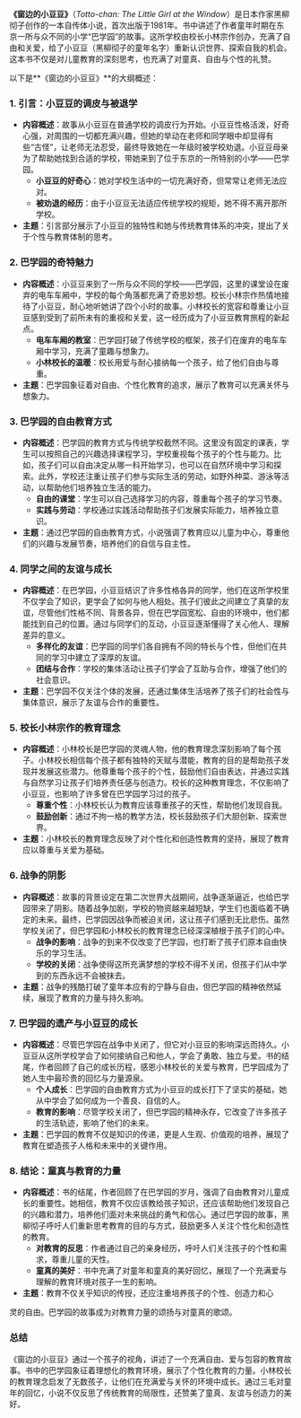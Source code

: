 **《窗边的小豆豆》**（*Totto-chan: The Little Girl at the Window*）是日本作家黑柳彻子创作的一本自传体小说，首次出版于1981年。书中讲述了作者童年时期在东京一所与众不同的小学“巴学园”的故事。这所学校由校长小林宗作创办，充满了自由和关爱，给了小豆豆（黑柳彻子的童年名字）重新认识世界、探索自我的机会。这本书不仅是对儿童教育的深刻思考，也充满了对童真、自由与个性的礼赞。

以下是**《窗边的小豆豆》**的大纲概述：

### 1. **引言：小豆豆的调皮与被退学**
- **内容概述**：故事从小豆豆在普通学校的调皮行为开始。小豆豆性格活泼，好奇心强，对周围的一切都充满兴趣，但她的举动在老师和同学眼中却显得有些“古怪”，让老师无法忍受，最终导致她在一年级时被学校劝退。小豆豆母亲为了帮助她找到合适的学校，带她来到了位于东京的一所特别的小学——巴学园。
  - **小豆豆的好奇心**：她对学校生活中的一切充满好奇，但常常让老师无法应对。
  - **被劝退的经历**：由于小豆豆无法适应传统学校的规矩，她不得不离开那所学校。
- **主题**：引言部分展示了小豆豆的独特性和她与传统教育体系的冲突，提出了关于个性与教育体制的思考。

### 2. **巴学园的奇特魅力**
- **内容概述**：小豆豆来到了一所与众不同的学校——巴学园，这里的课堂设在废弃的电车车厢中，学校的每个角落都充满了奇思妙想。校长小林宗作热情地接待了小豆豆，耐心地听她讲了四个小时的故事。小林校长的宽容和尊重让小豆豆感到受到了前所未有的重视和关爱，这一经历成为了小豆豆教育旅程的新起点。
  - **电车车厢的教室**：巴学园打破了传统学校的框架，孩子们在废弃的电车车厢中学习，充满了童趣与想象力。
  - **小林校长的温暖**：校长用爱与耐心接纳每一个孩子，给了他们自由与尊重。
- **主题**：巴学园象征着对自由、个性化教育的追求，展示了教育可以充满关怀与想象力。

### 3. **巴学园的自由教育方式**
- **内容概述**：巴学园的教育方式与传统学校截然不同。这里没有固定的课表，学生可以按照自己的兴趣选择课程学习，学校重视每个孩子的个性与能力。比如，孩子们可以自由决定从哪一科开始学习，也可以在自然环境中学习和探索。此外，学校还注重让孩子们参与实际生活的劳动，如野外种菜、游泳等活动，以帮助他们培养独立生活的能力。
  - **自由的课堂**：学生可以自己选择学习的内容，尊重每个孩子的学习节奏。
  - **实践与劳动**：学校通过实践活动帮助孩子们发展实际能力，培养独立意识。
- **主题**：通过巴学园的自由教育方式，小说强调了教育应以儿童为中心，尊重他们的兴趣与发展节奏，培养他们的自信与自主性。

### 4. **同学之间的友谊与成长**
- **内容概述**：在巴学园，小豆豆结识了许多性格各异的同学，他们在这所学校里不仅学会了知识，更学会了如何与他人相处。孩子们彼此之间建立了真挚的友谊，尽管他们性格不同、背景各异，但在巴学园宽松、自由的环境中，他们都能找到自己的位置。通过与同学们的互动，小豆豆逐渐懂得了关心他人、理解差异的意义。
  - **多样化的友谊**：巴学园的同学们各自拥有不同的特长与个性，但他们在共同的学习中建立了深厚的友谊。
  - **团结与合作**：学校的集体活动让孩子们学会了互助与合作，增强了他们的社会意识。
- **主题**：巴学园不仅关注个体的发展，还通过集体生活培养了孩子们的社会性与集体意识，展示了友谊与合作的重要性。

### 5. **校长小林宗作的教育理念**
- **内容概述**：小林校长是巴学园的灵魂人物，他的教育理念深刻影响了每个孩子。小林校长相信每个孩子都有独特的天赋与潜能，教育的目的是帮助孩子发现并发展这些潜力。他尊重每个孩子的个性，鼓励他们自由表达，并通过实践与自然学习让孩子们培养责任感与创造力。校长的这种教育理念，不仅影响了小豆豆，也影响了许多曾在巴学园学习过的孩子。
  - **尊重个性**：小林校长认为教育应该尊重孩子的天性，帮助他们发现自我。
  - **鼓励创新**：通过不拘一格的教学方法，校长鼓励孩子们大胆创新、探索世界。
- **主题**：小林校长的教育理念反映了对个性化和创造性教育的坚持，展现了教育应以尊重与关爱为基础。

### 6. **战争的阴影**
- **内容概述**：故事的背景设定在第二次世界大战期间，战争逐渐逼近，也给巴学园带来了阴影。随着战争加剧，学校的物资越来越短缺，学生们也面临着不确定的未来。最终，巴学园因战争而被迫关闭，这让孩子们感到无比悲伤。虽然学校关闭了，但巴学园和小林校长的教育理念已经深深植根于孩子们的心中。
  - **战争的影响**：战争的到来不仅改变了巴学园，也打断了孩子们原本自由快乐的学习生活。
  - **学校的关闭**：战争使得这所充满梦想的学校不得不关闭，但孩子们从中学到的东西永远不会被抹去。
- **主题**：战争的残酷打破了童年本应有的宁静与自由，但巴学园的精神依然延续，展现了教育的力量与持久影响。

### 7. **巴学园的遗产与小豆豆的成长**
- **内容概述**：尽管巴学园在战争中关闭了，但它对小豆豆的影响深远而持久。小豆豆从这所学校学会了如何接纳自己和他人，学会了勇敢、独立与爱。书的结尾，作者回顾了自己的成长历程，感恩小林校长的关爱与教育，巴学园成为了她人生中最珍贵的回忆与力量源泉。
  - **个人成长**：巴学园的自由教育方式为小豆豆的成长打下了坚实的基础，她从中学会了如何成为一个善良、自信的人。
  - **教育的影响**：尽管学校关闭了，但巴学园的精神永存，它改变了许多孩子的生活轨迹，影响了他们的未来。
- **主题**：巴学园的教育不仅是知识的传递，更是人生观、价值观的培养，展现了教育在塑造孩子人格和未来中的关键作用。

### 8. **结论：童真与教育的力量**
- **内容概述**：书的结尾，作者回顾了在巴学园的岁月，强调了自由教育对儿童成长的重要性。她相信，教育不仅应该教给孩子知识，还应该帮助他们发现自己的兴趣和潜力，培养他们面对未来挑战的勇气和信心。通过巴学园的故事，黑柳彻子呼吁人们重新思考教育的目的与方式，鼓励更多人关注个性化和创造性的教育。
  - **对教育的反思**：作者通过自己的亲身经历，呼吁人们关注孩子的个性和需求，尊重儿童的天性。
  - **童真的美好**：书中充满了对童年和童真的美好回忆，展现了一个充满爱与理解的教育环境对孩子一生的影响。
- **主题**：教育不仅关乎知识的传授，还应注重培养孩子的个性、创造力和心

灵的自由。巴学园的故事成为对教育力量的颂扬与对童真的歌颂。

### **总结**
《窗边的小豆豆》通过一个孩子的视角，讲述了一个充满自由、爱与包容的教育故事。书中的巴学园象征着理想化的教育环境，展示了个性化教育的力量。小林校长的教育理念启发了无数孩子，让他们在充满爱与关怀的环境中成长。通过三毛对童年的回忆，小说不仅反思了传统教育的局限性，还赞美了童真、友谊与创造力的美好。